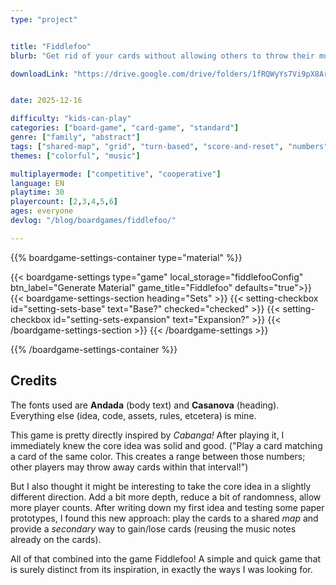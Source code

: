 ```yaml
---
type: "project"


title: "Fiddlefoo"
blurb: "Get rid of your cards without allowing others to throw their music at you."

downloadLink: "https://drive.google.com/drive/folders/1fRQWyYs7Vi9pX8ArL0zFN87Q-b7G3eIf"


date: 2025-12-16

difficulty: "kids-can-play"
categories: ["board-game", "card-game", "standard"]
genre: ["family", "abstract"]
tags: ["shared-map", "grid", "turn-based", "score-and-reset", "numbers"]
themes: ["colorful", "music"]

multiplayermode: ["competitive", "cooperative"]
language: EN
playtime: 30
playercount: [2,3,4,5,6]
ages: everyone
devlog: "/blog/boardgames/fiddlefoo/"

---
```






{{% boardgame-settings-container type="material" %}}

{{< boardgame-settings type="game" local_storage="fiddlefooConfig" btn_label="Generate Material" game_title="Fiddlefoo" defaults="true">}}
  {{< boardgame-settings-section heading="Sets" >}}
    {{< setting-checkbox id="setting-sets-base" text="Base?" checked="checked" >}}
    {{< setting-checkbox id="setting-sets-expansion" text="Expansion?" >}}
  {{< /boardgame-settings-section >}}
{{< /boardgame-settings >}}

{{% /boardgame-settings-container %}}

## Credits

The fonts used are **Andada** (body text) and **Casanova** (heading). Everything else (idea, code, assets, rules, etcetera) is mine.

This game is pretty directly inspired by _Cabanga!_ After playing it, I immediately knew the core idea was solid and good. ("Play a card matching a card of the same color. This creates a range between those numbers; other players may throw away cards within that interval!") 

But I also thought it might be interesting to take the core idea in a slightly different direction. Add a bit more depth, reduce a bit of randomness, allow more player counts. After writing down my first idea and testing some paper prototypes, I found this new approach: play the cards to a shared _map_ and provide a _secondary_ way to gain/lose cards (reusing the music notes already on the cards).

All of that combined into the game Fiddlefoo! A simple and quick game that is surely distinct from its inspiration, in exactly the ways I was looking for.

